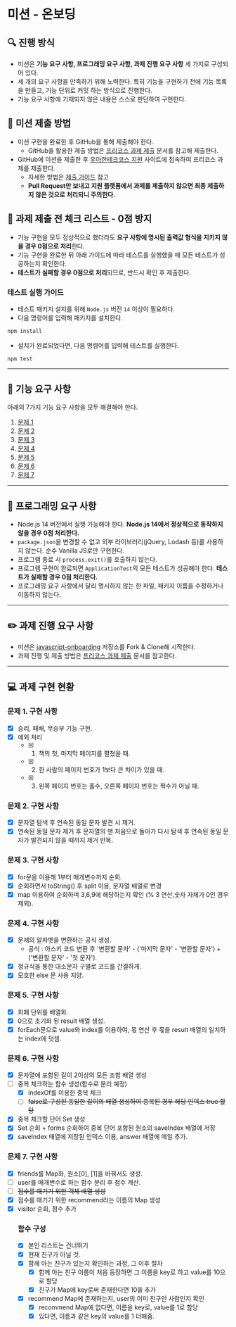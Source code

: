 # 미션 - 온보딩

## 🔍 진행 방식

- 미션은 **기능 요구 사항, 프로그래밍 요구 사항, 과제 진행 요구 사항** 세 가지로 구성되어 있다.
- 세 개의 요구 사항을 만족하기 위해 노력한다. 특히 기능을 구현하기 전에 기능 목록을 만들고, 기능 단위로 커밋 하는 방식으로 진행한다.
- 기능 요구 사항에 기재되지 않은 내용은 스스로 판단하여 구현한다.

## 📮 미션 제출 방법

- 미션 구현을 완료한 후 GitHub을 통해 제출해야 한다.
  - GitHub을 활용한 제출 방법은 [프리코스 과제 제출](https://github.com/woowacourse/woowacourse-docs/tree/master/precourse) 문서를 참고해
    제출한다.
- GitHub에 미션을 제출한 후 [우아한테크코스 지원](https://apply.techcourse.co.kr) 사이트에 접속하여 프리코스 과제를 제출한다.
  - 자세한 방법은 [제출 가이드](https://github.com/woowacourse/woowacourse-docs/tree/master/precourse#제출-가이드) 참고
  - **Pull Request만 보내고 지원 플랫폼에서 과제를 제출하지 않으면 최종 제출하지 않은 것으로 처리되니 주의한다.**

## 🚨 과제 제출 전 체크 리스트 - 0점 방지

- 기능 구현을 모두 정상적으로 했더라도 **요구 사항에 명시된 출력값 형식을 지키지 않을 경우 0점으로 처리**한다.
- 기능 구현을 완료한 뒤 아래 가이드에 따라 테스트를 실행했을 때 모든 테스트가 성공하는지 확인한다.
- **테스트가 실패할 경우 0점으로 처리**되므로, 반드시 확인 후 제출한다.

### 테스트 실행 가이드

- 테스트 패키지 설치를 위해 `Node.js` 버전 `14` 이상이 필요하다.
- 다음 명령어를 입력해 패키지를 설치한다.

```bash
npm install
```

- 설치가 완료되었다면, 다음 명령어를 입력해 테스트를 실행한다.

```bash
npm test
```

---

## 🚀 기능 요구 사항

아래의 7가지 기능 요구 사항을 모두 해결해야 한다.

1. [문제 1](docs/PROBLEM1.md)
2. [문제 2](docs/PROBLEM2.md)
3. [문제 3](docs/PROBLEM3.md)
4. [문제 4](docs/PROBLEM4.md)
5. [문제 5](docs/PROBLEM5.md)
6. [문제 6](docs/PROBLEM6.md)
7. [문제 7](docs/PROBLEM7.md)

---

## 🎯 프로그래밍 요구 사항

- Node.js 14 버전에서 실행 가능해야 한다. **Node.js 14에서 정상적으로 동작하지 않을 경우 0점 처리한다.**
- `package.json`을 변경할 수 없고 외부 라이브러리(jQuery, Lodash 등)를 사용하지 않는다. 순수 Vanilla JS로만 구현한다.
- 프로그램 종료 시 `process.exit()`를 호출하지 않는다.
- 프로그램 구현이 완료되면 `ApplicationTest`의 모든 테스트가 성공해야 한다. **테스트가 실패할 경우 0점 처리한다.**
- 프로그래밍 요구 사항에서 달리 명시하지 않는 한 파일, 패키지 이름을 수정하거나 이동하지 않는다.

---

## ✏️ 과제 진행 요구 사항

- 미션은 [javascript-onboarding](https://github.com/woowacourse-precourse/javascript-onboarding) 저장소를 Fork & Clone해 시작한다.
- 과제 진행 및 제출 방법은 [프리코스 과제 제출](https://github.com/woowacourse/woowacourse-docs/tree/master/precourse) 문서를 참고한다.

---

## 💻 과제 구현 현황

### 문제 1. 구현 사항

- [x] 승리, 패배, 무승부 기능 구현.
- [x] 예외 처리
  - [x] 1. 책의 첫, 마지막 페이지를 펼쳤을 때.
  - [x] 2. 한 사람의 페이지 번호가 1보다 큰 차이가 있을 때.
  - [x] 3. 왼쪽 페이지 번호는 홀수, 오른쪽 페이지 번호는 짝수가 아닐 때.

### 문제 2. 구현 사항

- [x] 문자열 탐색 후 연속된 동일 문자 발견 시 제거.
- [x] 연속된 동일 문자 제거 후 문자열의 맨 처음으로 돌아가 다시 탐색 후 연속된 동일 문자가 발견되지 않을 때까지 제거 반복.

### 문제 3. 구현 사항

- [x] for문을 이용해 1부터 매개변수까지 순회.
- [x] 순회하면서 toString() 후 split 이용, 문자열 배열로 변경
- [x] map 이용하여 순회하며 3,6,9에 해당하는지 확인 (% 3 연산,숫자 자체가 0인 경우 제외).

### 문제 4. 구현 사항

- [x] 문제의 알파벳을 변환하는 공식 생성.
  - 공식 : 아스키 코드 변환 후 '변환할 문자' - ('마지막 문자' - '변환할 문자') + ('변환할 문자' - '첫 문자').
- [x] 정규식을 통한 대소문자 구별로 코드를 간결하게.
- [x] 모호한 else 문 사용 지양.

### 문제 5. 구현 사항

- [x] 화폐 단위를 배열화.
- [x] 0으로 초기화 된 result 배열 생성.
- [x] forEach문으로 value와 index를 이용하여, 몫 연산 후 몫을 result 배열의 일치하는 index에 덧셈.

### 문제 6. 구현 사항

- [x] 문자열에 포함된 길이 2이상의 모든 조합 배열 생성
- [ ] 중복 체크하는 함수 생성(함수로 분리 예정)
  - [x] indexOf를 이용한 중복 체크
  - [ ] ~~false로 구성된 동일한 길이의 배열 생성하여 중복된 경우 해당 인덱스 true 할당~~
- [x] 중복 체크할 단어 Set 생성
- [x] Set 순회 + forms 순회하여 중복 단어 포함된 원소의 saveIndex 배열에 저장
- [x] saveIndex 배열에 저장된 인덱스 이용, answer 배열에 메일 추가.

### 문제 7. 구현 사항

- [x] friends를 Map화, 원소[0], [1]을 바꿔서도 생성.
- [ ] user를 매개변수로 하는 함수 분리 후 점수 계산.
- [ ] ~~점수를 매기기 위한 객체 배열 생성~~
- [x] 점수를 매기기 위한 recommend라는 이름의 Map 생성
- [x] visitor 순회, 점수 추가
  ### 함수 구성
  - [x] 본인 리스트는 건너뛰기
  - [x] 현재 친구가 아닐 것.
  - [x] 함께 아는 친구가 있는지 확인하는 과정, 그 이후 절차
    - [x] 함께 아는 친구 이름이 처음 등장하면 그 이름을 key로 하고 value를 10으로 할당
    - [x] 친구가 Map에 key로써 존재한다면 10을 추가
  - [x] recommend Map에 존재하는지, user의 이미 친구인 사람인지 확인
    - [x] recommend Map에 없다면, 이름을 key로, value를 1로 할당
    - [x] 있다면, 이름과 같은 key의 value를 1 더해줌.
